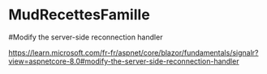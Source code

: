 # MudRecettesFamille


#Modify the server-side reconnection handler

https://learn.microsoft.com/fr-fr/aspnet/core/blazor/fundamentals/signalr?view=aspnetcore-8.0#modify-the-server-side-reconnection-handler
